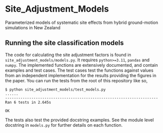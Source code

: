 # Site_Adjustment_Models
Parameterized models of systematic site effects from hybrid ground-motion simulations in New Zealand

## Running the site classification models

The code for calculating the site adjustment factors is found in `site_adjustment_models/models.py`. It requires `python>=3.11`, `pandas` and `numpy`. The implemented functions are extensively documented, and contain examples and test cases. The test cases test the functions against values from an independent implementation for the results providing the figures in the paper. You can run the tests from the root of this repository like so,

``` shell
$ python site_adjustment_models/test_models.py
......
----------------------------------------------------------------------
Ran 6 tests in 2.645s

OK
```

The tests also test the provided docstring examples. See the module level docstring in `models.py` for further details on each function.
